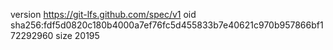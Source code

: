 version https://git-lfs.github.com/spec/v1
oid sha256:fdf5d0820c180b4000a7ef76fc5d455833b7e40621c970b957866bf172292960
size 20195
